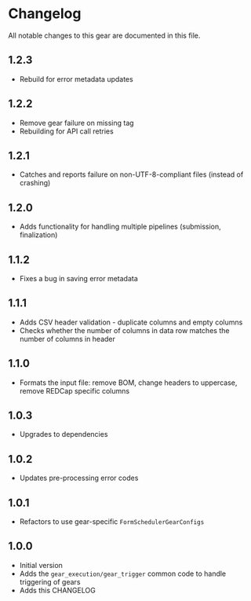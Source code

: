 # Changelog

All notable changes to this gear are documented in this file.

## 1.2.3
* Rebuild for error metadata updates
  
## 1.2.2
* Remove gear failure on missing tag
* Rebuilding for API call retries

## 1.2.1
* Catches and reports failure on non-UTF-8-compliant files (instead of crashing)

## 1.2.0
* Adds functionality for handling multiple pipelines (submission, finalization)

## 1.1.2
* Fixes a bug in saving error metadata
  
## 1.1.1
* Adds CSV header validation - duplicate columns and empty columns
* Checks whether the number of columns in data row matches the number of columns in header
  
## 1.1.0
* Formats the input file: remove BOM, change headers to uppercase, remove REDCap specific columns
  
## 1.0.3
* Upgrades to dependencies
  
## 1.0.2
* Updates pre-processing error codes
  
## 1.0.1
* Refactors to use gear-specific `FormSchedulerGearConfigs`

## 1.0.0

* Initial version
* Adds the `gear_execution/gear_trigger` common code to handle triggering of gears
* Adds this CHANGELOG
